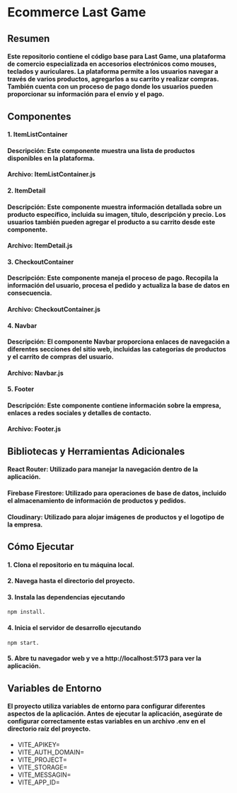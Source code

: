 # Ecommerce Last Game

## Resumen

#### Este repositorio contiene el código base para Last Game, una plataforma de comercio especializada en accesorios electrónicos como mouses, teclados y auriculares. La plataforma permite a los usuarios navegar a través de varios productos, agregarlos a su carrito y realizar compras. También cuenta con un proceso de pago donde los usuarios pueden proporcionar su información para el envío y el pago.

## Componentes

#### 1. ItemListContainer

#### Descripción: Este componente muestra una lista de productos disponibles en la plataforma.

#### Archivo: ItemListContainer.js

#### 2. ItemDetail

#### Descripción: Este componente muestra información detallada sobre un producto específico, incluida su imagen, título, descripción y precio. Los usuarios también pueden agregar el producto a su carrito desde este componente.

#### Archivo: ItemDetail.js

#### 3. CheckoutContainer

#### Descripción: Este componente maneja el proceso de pago. Recopila la información del usuario, procesa el pedido y actualiza la base de datos en consecuencia.

#### Archivo: CheckoutContainer.js

#### 4. Navbar

#### Descripción: El componente Navbar proporciona enlaces de navegación a diferentes secciones del sitio web, incluidas las categorías de productos y el carrito de compras del usuario.

#### Archivo: Navbar.js

#### 5. Footer

#### Descripción: Este componente contiene información sobre la empresa, enlaces a redes sociales y detalles de contacto.

#### Archivo: Footer.js

## Bibliotecas y Herramientas Adicionales

#### React Router: Utilizado para manejar la navegación dentro de la aplicación.

#### Firebase Firestore: Utilizado para operaciones de base de datos, incluido el almacenamiento de información de productos y pedidos.

#### Cloudinary: Utilizado para alojar imágenes de productos y el logotipo de la empresa.

## Cómo Ejecutar

#### 1. Clona el repositorio en tu máquina local.

#### 2. Navega hasta el directorio del proyecto.

#### 3. Instala las dependencias ejecutando

```
npm install.
```

#### 4. Inicia el servidor de desarrollo ejecutando

```
npm start.
```

#### 5. Abre tu navegador web y ve a http://localhost:5173 para ver la aplicación.

## Variables de Entorno

#### El proyecto utiliza variables de entorno para configurar diferentes aspectos de la aplicación. Antes de ejecutar la aplicación, asegúrate de configurar correctamente estas variables en un archivo .env en el directorio raíz del proyecto.

- VITE_APIKEY=
- VITE_AUTH_DOMAIN=
- VITE_PROJECT=
- VITE_STORAGE=
- VITE_MESSAGIN=
- VITE_APP_ID=
